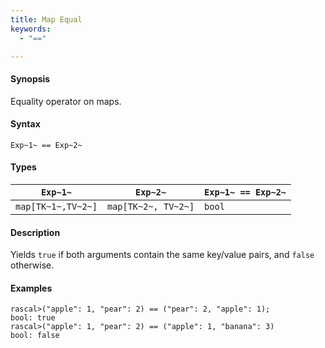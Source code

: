 ```yaml
---
title: Map Equal
keywords:
  - "=="

---
```


#### Synopsis

Equality operator on maps.

#### Syntax

`Exp~1~ == Exp~2~`

#### Types

| `Exp~1~`            |  `Exp~2~`             | `Exp~1~ == Exp~2~`  |
| --- | --- | --- |
| `map[TK~1~,TV~2~]` |  `map[TK~2~, TV~2~]` | `bool`                |


#### Description

Yields `true` if both arguments contain the same key/value pairs, and `false` otherwise.

#### Examples


```rascal-shell 
rascal>("apple": 1, "pear": 2) == ("pear": 2, "apple": 1);
bool: true
rascal>("apple": 1, "pear": 2) == ("apple": 1, "banana": 3) 
bool: false
```


